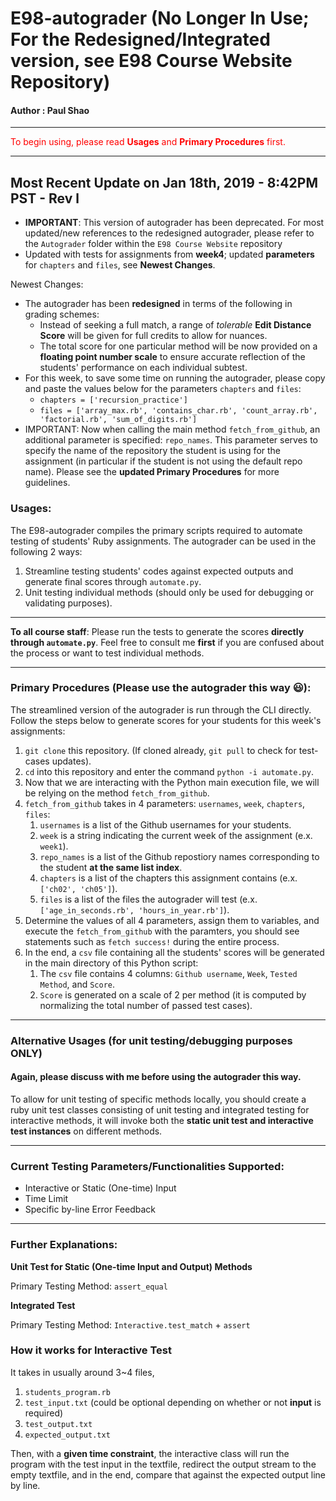 # E98-autograder (No Longer In Use; For the Redesigned/Integrated version, see E98 Course Website Repository)

#### **Author** : Paul Shao
______________________________________________________________________________________________________________________________
<span style="color:red"> To begin using, please read **Usages** and **Primary Procedures** first. </span>
______________________________________________________________________________________________________________________________
## Most Recent Update on Jan 18th, 2019 - 8:42PM PST - Rev l
* **IMPORTANT**: This version of autograder has been deprecated. For most updated/new references to the redesigned autograder, please refer to the `Autograder` folder within the `E98 Course Website` repository
* Updated with tests for assignments from **week4**; updated **parameters** for `chapters` and `files`, see **Newest Changes**.

Newest Changes:
* The autograder has been **redesigned** in terms of the following in grading schemes:
  * Instead of seeking a full match, a range of *tolerable* **Edit Distance Score** will be given for full credits to allow for nuances.
  * The total score for one particular method will be now provided on a **floating point number scale** to ensure accurate reflection of the students' performance on each individual subtest.
* For this week, to save some time on running the autograder, please copy and paste the values below for the parameters `chapters` and `files`:
  * `chapters = ['recursion_practice']`
  * `files = ['array_max.rb', 'contains_char.rb', 'count_array.rb', 'factorial.rb', 'sum_of_digits.rb']`
* IMPORTANT: Now when calling the main method `fetch_from_github`, an additional parameter is specified: `repo_names`. This parameter serves to specify the name of the repository the student is using for the assignment (in particular if the student is not using the default repo name). Please see the **updated Primary Procedures** for more guidelines.

### Usages:
The E98-autograder compiles the primary scripts required to automate testing of students' Ruby assignments.
The autograder can be used in the following 2 ways:
1. Streamline testing students' codes against expected outputs and generate final scores through `automate.py`.
2. Unit testing individual methods (should only be used for debugging or validating purposes).
______________________________________________________________________________________________________________________________
**To all course staff**: Please run the tests to generate the scores **directly through `automate.py`**. Feel free to consult me **first** if you are confused about the process or want to test individual methods.
______________________________________________________________________________________________________________________________
### Primary Procedures (Please use the autograder this way 😃):
The streamlined version of the autograder is run through the CLI directly. Follow the steps below to generate scores for your students for this week's assignments:
1. `git clone` this repository. (If cloned already, `git pull` to check for test-cases updates).
2. `cd` into this repository and enter the command `python -i automate.py`.
3. Now that we are interacting with the Python main execution file, we will be relying on the method `fetch_from_github`.
4. `fetch_from_github` takes in 4 parameters: `usernames`, `week`, `chapters`, `files`:
   1. `usernames` is a list of the Github usernames for your students.
   2. `week` is a string indicating the current week of the assignment (e.x. `week1`).
   3. `repo_names` is a list of the Github repostiory names corresponding to the student **at the same list index**. 
   4. `chapters` is a list of the chapters this assignment contains (e.x. `['ch02', 'ch05']`).
   5. `files` is a list of the files the autograder will test (e.x. `['age_in_seconds.rb', 'hours_in_year.rb']`).
5. Determine the values of all 4 parameters, assign them to variables, and execute the `fetch_from_github` with the paramters, you should see statements such as `fetch success!` during the entire process.
6. In the end, a `csv` file containing all the students' scores will be generated in the main directory of this Python script:
   1. The `csv` file contains 4 columns: `Github username`, `Week`, `Tested Method`, and `Score`.
   2. `Score` is generated on a scale of 2 per method (it is computed by normalizing the total number of passed test cases).

______________________________________________________________________________________________________________________________
### Alternative Usages (for unit testing/debugging purposes ONLY)
#### Again, please discuss with me before using the autograder this way.

To allow for unit testing of specific methods locally, you should create a ruby unit test classes consisting of unit testing and integrated testing for interactive methods, it will invoke both the **static unit test and interactive test instances** on different methods.
______________________________________________________________________________________________________________________________
### Current Testing Parameters/Functionalities Supported:

* Interactive or Static (One-time) Input
* Time Limit
* Specific by-line Error Feedback

______________________________________________________________________________________________________________________________

### Further Explanations:

**Unit Test for Static (One-time Input and Output) Methods**

Primary Testing Method: `assert_equal`

**Integrated Test**

Primary Testing Method: `Interactive.test_match` + `assert`

### How it works for Interactive Test
It takes in usually around 3~4 files,
1. `students_program.rb`
2. `test_input.txt` (could be optional depending on whether or not **input** is required)
3. `test_output.txt`
4. `expected_output.txt`

Then, with a **given time constraint**, the interactive class will run the program with the test input in the textfile, redirect the output stream to the empty textfile, and in the end, compare that against the expected output line by line.
